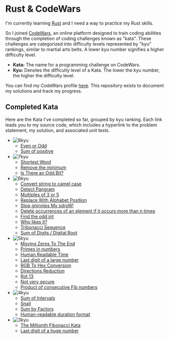 # Rust & CodeWars
I'm currently learning [Rust](https://www.rust-lang.org/) and I need a way to practice my Rust skills.

So I joined [CodeWars](https://www.codewars.com/), an online platform designed to train coding abilities through the completion of coding challenges known as "kata". These challenges are categorized into difficulty levels represented by "kyu" rankings, similar to martial arts belts. A lower kyu number signifies a higher difficulty level.

- **Kata:** The name for a programming challenge on CodeWars.
- **Kyu:** Denotes the difficulty level of a Kata. The lower the kyu number, the higher the difficulty level.

You can find my CodeWars profile [here](https://www.codewars.com/users/bondeluke). This repository exists to document my solutions and track my progress. 

## Completed Kata
Here are the Kata I've completed so far, grouped by kyu ranking. Each link leads you to my source code, which includes a hyperlink to the problem statement, my solution, and associated unit tests.
- ![8kyu](https://github.com/bondeluke/code_wars/assets/7105195/406eceb7-a588-4585-a2c9-5e0d48192115)
  - [Even or Odd](src/even_or_odd.rs)
  - [Sum of positive](src/positive_sum.rs)
- ![7kyu](https://github.com/bondeluke/code_wars/assets/7105195/048c9bee-02d1-4c96-8f06-1623ffbc5a46)
  - [Shortest Word](src/find_short.rs)
  - [Remove the minimum](src/remove_smallest.rs)
  - [Is There an Odd Bit?](src/odd_bit.rs)
- ![6kyu](https://github.com/bondeluke/code_wars/assets/7105195/f58cce12-466f-480b-964c-1d8c6d9893c5)
  - [Convert string to camel case](src/to_camel_case.rs)
  - [Detect Pangram](src/is_pangram.rs)
  - [Multiples of 3 or 5](src/multiples_of_3_or_5.rs)
  - [Replace With Alphabet Position](src/alphabet_position.rs)
  - [Stop gninnips My sdroW!](src/spin_words.rs)
  - [Delete occurrences of an element if it occurs more than n times](src/delete_nth.rs)
  - [Find the odd int](src/find_odd.rs)
  - [Who likes it?](src/likes.rs)
  - [Tribonacci Sequence](src/tribonacci.rs)
  - [Sum of Digits / Digital Root](src/digital_root.rs)
- ![5kyu](https://github.com/bondeluke/code_wars/assets/7105195/8caa7e6a-fe05-4571-9222-cfc8bb18468a)
  - [Moving Zeros To The End](src/move_zeros.rs)
  - [Primes in numbers](src/prime_factors.rs)
  - [Human Readable Time](src/human_readable_time.rs)
  - [Last digit of a large number](src/last_digit.rs)
  - [RGB To Hex Conversion](src/rgb_to_hex.rs)
  - [Directions Reduction](src/directions_reduction.rs)
  - [Rot 13](src/rot13.rs)
  - [Not very secure](src/alphanumeric.rs)
  - [Product of consecutive Fib numbers](src/product_fib.rs)
- ![4kyu](https://github.com/bondeluke/code_wars/assets/7105195/46fa29f1-fa4e-4404-bc1f-c2545558bc10)
  - [Sum of Intervals](src/sum_intervals.rs)
  - [Snail](src/snail.rs)
  - [Sum by Factors](src/sum_by_factors.rs)
  - [Human-readable duration format](src/format_duration.rs)
- ![3kyu](https://github.com/bondeluke/code_wars/assets/7105195/327f8739-f219-44b7-918b-ec68c6852699)
  - [The Millionth Fibonacci Kata](src/millionth_fibonacci.rs)
  - [Last digit of a huge number](src/last_digit_huge.rs)

